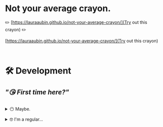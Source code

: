 # **Not your average crayon.**

✏️ [https://lauraaubin.github.io/not-your-average-crayon/](Try out this crayon) ✏️

[https://lauraaubin.github.io/not-your-average-crayon/](Try out this crayon)

<br>

# 🛠 Development

## *"😘 First time here?"*

<br>

<details>
<summary>😶 Maybe.</summary>

<hr>

<br>

```bash
# Install packages for the first time

$ npm install
```

```bash
# wait what?

$ yarn build
```

> **Note**
> <small>You can skip `yarn build` if you will be exclusively pushing to Github Pages™️</small>

<hr>

</details>

<br>

<details>
<summary>🤓 I'm a regular...</summary>

<hr>

<br>

```bash
# Start local server at - http://localhost:3000/

$ yarn start
```

```bash
# Push changes to Github Pages™️ - lauraaubin.github.io/not-your-average-crayon/

$ yarn deploy
```

<hr>

</details>
